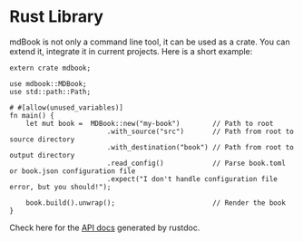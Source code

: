 # Rust Library

mdBook is not only a command line tool, it can be used as a crate. You can extend it,
integrate it in current projects. Here is a short example:

```rust,ignore
extern crate mdbook;

use mdbook::MDBook;
use std::path::Path;

# #[allow(unused_variables)]
fn main() {
    let mut book =  MDBook::new("my-book")        // Path to root
                        .with_source("src")       // Path from root to source directory
                        .with_destination("book") // Path from root to output directory
                        .read_config()            // Parse book.toml or book.json configuration file
                        .expect("I don't handle configuration file error, but you should!");

    book.build().unwrap();                        // Render the book
}
```

Check here for the [API docs](mdbook/index.html) generated by rustdoc.
